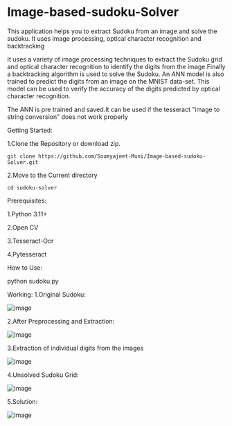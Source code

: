 # Image-based-sudoku-Solver
This application helps you to extract Sudoku from an image and solve the sudoku. It  uses image processing, optical character recognition and backtracking

It uses a variety of image processing techniques to extract the Sudoku grid and optical character recognition to identify the digits from the image.Finally a backtracking algorithm is used to solve the Sudoku.
An ANN model is also trained to predict the digits from an image on the MNIST data-set. This model can be used to verify the accuracy of the digits predicted by optical character recognition.

The ANN is pre trained and saved.It can be used if the tesseract "image to string conversion" does not work properly

Getting Started:


1.Clone the Repository or download zip.

`git clone https://github.com/Soumyajeet-Muni/Image-based-sudoku-Solver.git` 
 

2.Move to the Current directory

`cd sudoku-solver`


Prerequisites:


1.Python 3.11+

2.Open CV

3.Tesseract-Ocr 

4.Pytesseract



How to Use:

python sudoku.py


Working:
1.Original Sudoku:



![image](https://user-images.githubusercontent.com/117106268/230973076-38bc0671-c24d-4e6b-aa1b-2bd64f6827b2.png)






2.After Preprocessing and Extraction:



![image](https://user-images.githubusercontent.com/117106268/230973173-160e9a50-5e7e-4d46-b901-ff4db2cf49fe.png)





3.Extraction of individual digits from the images



![image](https://user-images.githubusercontent.com/117106268/230973296-67705695-8422-4f00-b5ca-fffdcf34bb04.png)





4.Unsolved Sudoku Grid:



![image](https://user-images.githubusercontent.com/117106268/230973381-4a4164f5-7dcf-40f6-8fb7-02e496f859d2.png)





5.Solution:




![image](https://user-images.githubusercontent.com/117106268/230973558-9f92a7bf-1736-4c71-9eca-c18172378c1d.png)


